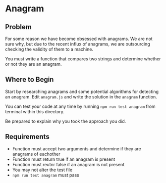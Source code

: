 # Anagram

## Problem
For some reason we have become obsessed with anagrams.  We are not sure why, but due to the recent influx of anagrams, we are outsourcing checking the validity of them to a machine.

You must write a function that compares two strings and determine whether or not they are an anagram.

## Where to Begin
Start by researching anagrams and some potential algorithms for detecting an anagram.  Edit `anagram.js` and write the solution in the `anagram` function.

You can test your code at any time by running `npm run test anagram` from terminal within this directory.

Be prepared to explain why you took the approach you did.

## Requirements
* Function must accept two arguments and determine if they are anagrams of eachother
* Function must return true if an anagram is present
* Function must reutnr false if an anagram is not present
* You may not alter the test file
* `npm run test anagram` must pass